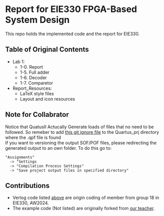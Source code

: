 # Report for EIE330 FPGA-Based System Design

This repo holds the implemented code and the report for EIE330.

## Table of Original Contents <a name="ToC"></a>
+ Lab 1:
  + 1-0. Report 
  + 1-5. Full adder
  + 1-6. Decoder
  + 1-7. Comparetor
+ Report_Resources:
  + LaTeX style files 
  + Layout and icon resources

## Note for Collabrator
Notice that QuatusII Actucally Generate loads of files that no need to be followed. So remeber to add [this git ignore file](https://gist.github.com/nhasbun/71918796044b7ba89d6662133495f754) to the Quartus_prj directory where the .qpf file is found
<br />
If you want to versioning the output SOF/POF files, please redirecting the generated output to an own folder. To do this go to:
```
"Assignments"
  -> "Settings
  -> "Compilation Process Settings"
  -> "Save project output files in specified directory"
```



## Contributions
* Verlog code listed [above](#Table-of-Contents) are origin coding of member from group 18 in EIE330, AW2024. <br />
* The example code (Not listed) are originally forked from [our teacher](https://github.com/pikipity/FPGA-Laboratory).<br />
